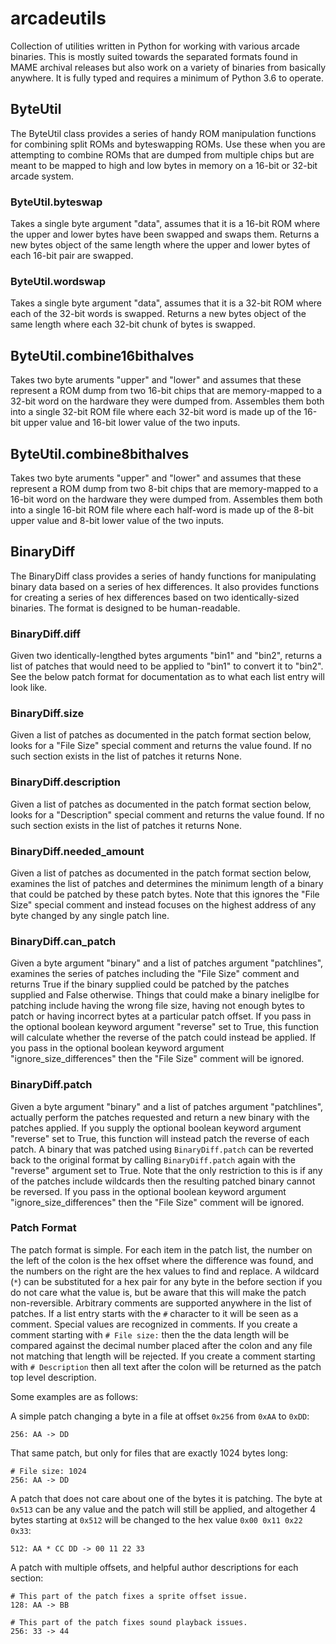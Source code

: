 # arcadeutils

Collection of utilities written in Python for working with various arcade binaries.
This is mostly suited towards the separated formats found in MAME archival releases
but also work on a variety of binaries from basically anywhere. It is fully typed
and requires a minimum of Python 3.6 to operate.

## ByteUtil

The ByteUtil class provides a series of handy ROM manipulation functions for combining
split ROMs and byteswapping ROMs. Use these when you are attempting to combine ROMs
that are dumped from multiple chips but are meant to be mapped to high and low bytes
in memory on a 16-bit or 32-bit arcade system.

### ByteUtil.byteswap

Takes a single byte argument "data", assumes that it is a 16-bit ROM where the upper and
lower bytes have been swapped and swaps them. Returns a new bytes object of the same
length where the upper and lower bytes of each 16-bit pair are swapped.

### ByteUtil.wordswap

Takes a single byte argument "data", assumes that it is a 32-bit ROM where each of the 32-bit
words is swapped. Returns a new bytes object of the same length where each 32-bit chunk
of bytes is swapped.

## ByteUtil.combine16bithalves

Takes two byte aruments "upper" and "lower" and assumes that these represent a ROM dump from
two 16-bit chips that are memory-mapped to a 32-bit word on the hardware they were dumped
from. Assembles them both into a single 32-bit ROM file where each 32-bit word is made
up of the 16-bit upper value and 16-bit lower value of the two inputs.

## ByteUtil.combine8bithalves

Takes two byte aruments "upper" and "lower" and assumes that these represent a ROM dump from
two 8-bit chips that are memory-mapped to a 16-bit word on the hardware they were dumped
from. Assembles them both into a single 16-bit ROM file where each half-word is made
up of the 8-bit upper value and 8-bit lower value of the two inputs.

## BinaryDiff

The BinaryDiff class provides a series of handy functions for manipulating binary data
based on a series of hex differences. It also provides functions for creating a series
of hex differences based on two identically-sized binaries. The format is designed to
be human-readable.

### BinaryDiff.diff

Given two identically-lengthed bytes arguments "bin1" and "bin2", returns a list of
patches that would need to be applied to "bin1" to convert it to "bin2". See the below
patch format for documentation as to what each list entry will look like.

### BinaryDiff.size

Given a list of patches as documented in the patch format section below, looks for a
"File Size" special comment and returns the value found. If no such section exists in
the list of patches it returns None.

### BinaryDiff.description

Given a list of patches as documented in the patch format section below, looks for a
"Description" special comment and returns the value found. If no such section exists in
the list of patches it returns None.

### BinaryDiff.needed_amount

Given a list of patches as documented in the patch format section below, examines the
list of patches and determines the minimum length of a binary that could be patched
by these patch bytes. Note that this ignores the "File Size" special comment and instead
focuses on the highest address of any byte changed by any single patch line.

### BinaryDiff.can_patch

Given a byte argument "binary" and a list of patches argument "patchlines", examines
the series of patches including the "File Size" comment and returns True if the binary
supplied could be patched by the patches supplied and False otherwise. Things that could
make a binary ineliglbe for patching include having the wrong file size, having not enough
bytes to patch or having incorrect bytes at a particular patch offset. If you pass in
the optional boolean keyword argument "reverse" set to True, this function will calculate
whether the reverse of the patch could instead be applied. If you pass in the optional
boolean keyword argument "ignore_size_differences" then the "File Size" comment will be
ignored.

### BinaryDiff.patch

Given a byte argument "binary" and a list of patches argument "patchlines", actually
perform the patches requested and return a new binary with the patches applied. If you
supply the optional boolean keyword argument "reverse" set to True, this function will
instead patch the reverse of each patch. A binary that was patched using `BinaryDiff.patch`
can be reverted back to the original format by calling `BinaryDiff.patch` again with
the "reverse" argument set to True. Note that the only restriction to this is if any of
the patches include wildcards then the resulting patched binary cannot be reversed.
If you pass in the optional boolean keyword argument "ignore_size_differences" then the
"File Size" comment will be ignored.

### Patch Format

The patch format is simple. For each item in the patch list, the number on the left of
the colon is the hex offset where the difference was found, and the numbers on the right
are the hex values to find and replace. A wildcard (`*`) can be substituted for a hex
pair for any byte in the before section if you do not care what the value is, but be
aware that this will make the patch non-reversible. Arbitrary comments are supported
anywhere in the list of patches. If a list entry starts with the `#` character to it will
be seen as a comment. Special values are recognized in comments. If you create a comment
starting with `# File size:` then the the data length will be compared against the decimal
number placed after the colon and any file not matching that length will be rejected.
If you create a comment starting with `# Description` then all text after the colon will
be returned as the patch top level description.

Some examples are as follows:

A simple patch changing a byte in a file at offset `0x256` from `0xAA` to `0xDD`:

```
256: AA -> DD
```

That same patch, but only for files that are exactly 1024 bytes long:

```
# File size: 1024
256: AA -> DD
```

A patch that does not care about one of the bytes it is patching. The byte at `0x513`
can be any value and the patch will still be applied, and altogether 4 bytes starting
at `0x512` will be changed to the hex value `0x00 0x11 0x22 0x33`:

```
512: AA * CC DD -> 00 11 22 33
```

A patch with multiple offsets, and helpful author descriptions for each section:

```
# This part of the patch fixes a sprite offset issue.
128: AA -> BB

# This part of the patch fixes sound playback issues.
256: 33 -> 44
```
